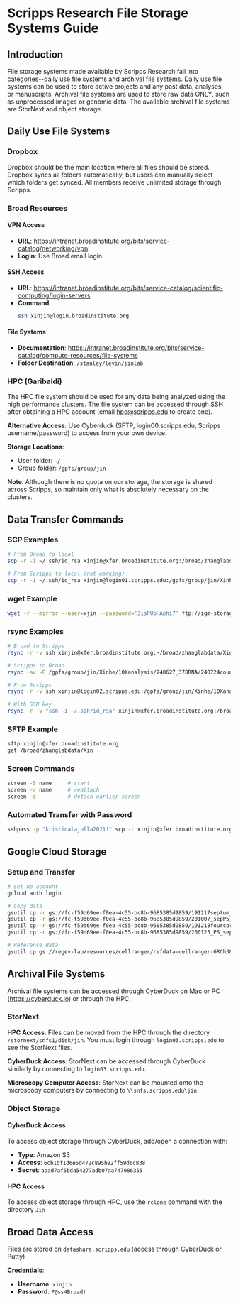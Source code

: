 # Scripps Research File Storage Systems Guide

## Introduction

File storage systems made available by Scripps Research fall into categories--daily use file systems and archival file systems. Daily use file systems can be used to store active projects and any past data, analyses, or manuscripts. Archival file systems are used to store raw data ONLY, such as unprocessed images or genomic data. The available archival file systems are StorNext and object storage.

## Daily Use File Systems

### Dropbox
Dropbox should be the main location where all files should be stored. Dropbox syncs all folders automatically, but users can manually select which folders get synced. All members receive unlimited storage through Scripps.

### Broad Resources

#### VPN Access
- **URL**: https://intranet.broadinstitute.org/bits/service-catalog/networking/vpn
- **Login**: Use Broad email login

#### SSH Access
- **URL**: https://intranet.broadinstitute.org/bits/service-catalog/scientific-computing/login-servers
- **Command**: 
  ```bash
  ssh xinjin@login.broadinstitute.org
  ```

#### File Systems
- **Documentation**: https://intranet.broadinstitute.org/bits/service-catalog/compute-resources/file-systems
- **Folder Destination**: `/stanley/levin/jinlab`

### HPC (Garibaldi)

The HPC file system should be used for any data being analyzed using the high performance clusters. The file system can be accessed through SSH after obtaining a HPC account (email hpc@scripps.edu to create one). 

**Alternative Access**: Use Cyberduck (SFTP, login00.scripps.edu, Scripps username/password) to access from your own device.

**Storage Locations**:
- User folder: `~/`
- Group folder: `/gpfs/group/jin`

**Note**: Although there is no quota on our storage, the storage is shared across Scripps, so maintain only what is absolutely necessary on the clusters.

## Data Transfer Commands

### SCP Examples
```bash
# From Broad to local
scp -r -i ~/.ssh/id_rsa xinjin@xfer.broadinstitute.org:/broad/zhanglabdata/Xin/10x/DATA/septum ./

# From Scripps to local (not working)
scp -r -i ~/.ssh/id_rsa xinjin@login01.scripps.edu:/gpfs/group/jin/Xinhe/10Xanalysis/240627_378RNA/240724count_3/outs/web_summary.html ./
```

### wget Example
```bash
wget -r --mirror --user=xjin --password='3isPUpHAphi7' ftp://igm-storage2.ucsd.edu/220927_M04586_0757_000000000-DHFVT/
```

### rsync Examples
```bash
# Broad to Scripps
rsync -r -v ssh xinjin@xfer.broadinstitute.org:~/broad/zhanglabdata/Xin /gpfs/group/jin/broad_xin/

# Scripps to Broad
rsync -av -P /gpfs/group/jin/Xinhe/10Xanalysis/240627_378RNA/240724count_3/outs/web_summary.html xinjin@xfer.broadinstitute.org:/stanley/levin/jinlab

# From Scripps
rsync -r -v ssh xinjin@login02.scripps.edu:/gpfs/group/jin/Xinhe/10Xanalysis/240627_378RNA/240724count_3/outs/web_summary.html

# With SSH key
rsync -r -v "ssh -i ~/.ssh/id_rsa" xinjin@xfer.broadinstitute.org:/broad/zhanglabdata/Xin /gpfs/group/jin/broad_xin
```

### SFTP Example
```bash
sftp xinjin@xfer.broadinstitute.org
get /broad/zhanglabdata/Xin
```

### Screen Commands
```bash
screen -S name     # start
screen -r name     # reattach
screen -d          # detach earlier screen
```

### Automated Transfer with Password
```bash
sshpass -p "kristinalajolla2021!" scp -r xinjin@xfer.broadinstitute.org:/broad/zhanglabdata/Xin/10x/DATA/septum ./
```

## Google Cloud Storage

### Setup and Transfer
```bash
# Set up account
gcloud auth login

# Copy data
gsutil cp -r gs://fc-f59d69ee-f0ea-4c55-bc8b-9685385d9859/191217septum_mm10v300 ./
gsutil cp -r gs://fc-f59d69ee-f0ea-4c55-bc8b-9685385d9859/201007_sepP5_mm10v300 ./
gsutil cp -r gs://fc-f59d69ee-f0ea-4c55-bc8b-9685385d9859/191218fourcore_mm10v300 ./
gsutil cp -r gs://fc-f59d69ee-f0ea-4c55-bc8b-9685385d9859/200125_PS_sep_mm10v300 ./

# Reference data
gsutil cp gs://regev-lab/resources/cellranger/refdata-cellranger-GRCh38-3.0.0.tar.gz ./
```

## Archival File Systems

Archival file systems can be accessed through CyberDuck on Mac or PC (https://cyberduck.io) or through the HPC.

### StorNext

**HPC Access**: Files can be moved from the HPC through the directory `/stornext/snfs1/disk/jin`. You must login through `login03.scripps.edu` to see the StorNext files.

**CyberDuck Access**: StorNext can be accessed through CyberDuck similarly by connecting to `login03.scripps.edu`.

**Microscopy Computer Access**: StorNext can be mounted onto the microscopy computers by connecting to `\\snfs.scripps.edu\jin`

### Object Storage

#### CyberDuck Access
To access object storage through CyberDuck, add/open a connection with:
- **Type**: Amazon S3
- **Access**: `6cb1bf1d6e5d472c895b92ff59d6c838`
- **Secret**: `aaad7af6bda54277adb07aa747986355`

#### HPC Access
To access object storage through HPC, use the `rclone` command with the directory `Jin`

## Broad Data Access

Files are stored on `datashare.scripps.edu` (access through CyberDuck or Putty)

**Credentials**:
- **Username**: `xinjin`
- **Password**: `P@ss4Broad!`